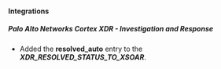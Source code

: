
#### Integrations
##### Palo Alto Networks Cortex XDR - Investigation and Response
- Added the **resolved_auto** entry to the ***XDR_RESOLVED_STATUS_TO_XSOAR***.

